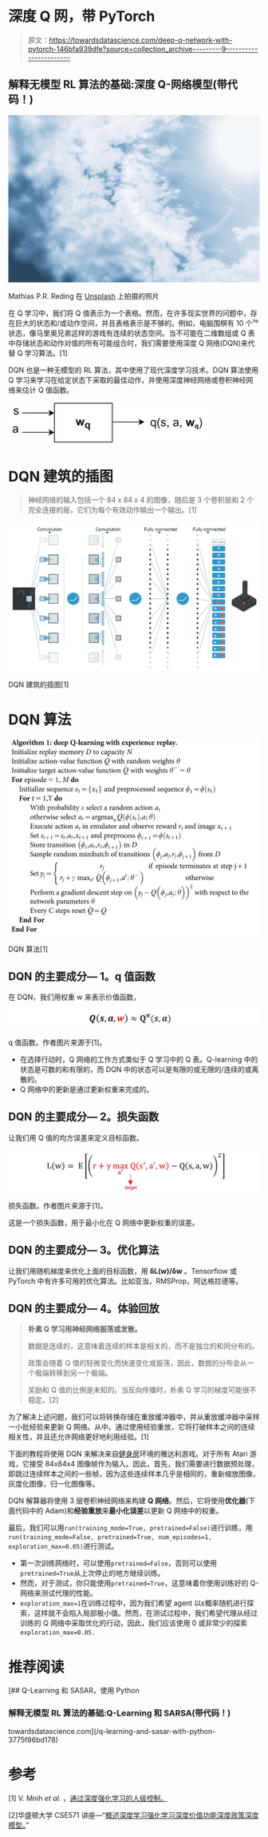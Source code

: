 # 深度 Q 网，带 PyTorch

> 原文：<https://towardsdatascience.com/deep-q-network-with-pytorch-146bfa939dfe?source=collection_archive---------9----------------------->

## 解释无模型 RL 算法的基础:深度 Q-网络模型(带代码！)

![](img/7df7fcdc97db3875767baf90b4f7bd18.png)

Mathias P.R. Reding 在 [Unsplash](https://unsplash.com/?utm_source=medium&utm_medium=referral) 上拍摄的照片

在 Q 学习中，我们将 Q 值表示为一个表格。然而，在许多现实世界的问题中，存在巨大的状态和/或动作空间，并且表格表示是不够的。例如，电脑围棋有 10 个⁷⁰状态，像马里奥兄弟这样的游戏有连续的状态空间。当不可能在二维数组或 Q 表中存储状态和动作对值的所有可能组合时，我们需要使用深度 Q 网络(DQN)来代替 Q 学习算法。[1]

DQN 也是一种无模型的 RL 算法，其中使用了现代深度学习技术。DQN 算法使用 Q 学习来学习在给定状态下采取的最佳动作，并使用深度神经网络或卷积神经网络来估计 Q 值函数。

![](img/4b1e2e924dc2ae54a53782a5207b0b98.png)

# DQN 建筑的插图

> 神经网络的输入包括一个 84 x 84 x 4 的图像，随后是 3 个卷积层和 2 个完全连接的层，它们为每个有效动作输出一个输出。[1]

![](img/f5c3906064cb068feb4a13d06eb21899.png)

DQN 建筑的插图[1]

# DQN 算法

![](img/2d2211499591f48adf1f6f22b05a0b7c.png)

DQN 算法[1]

## DQN 的主要成分— 1。q 值函数

在 DQN，我们用权重 w 来表示价值函数，

![](img/4af6de32ceb19a22b987c007b2360c4f.png)

q 值函数。作者图片来源于[1]。

*   在选择行动时，Q 网络的工作方式类似于 Q 学习中的 Q 表。Q-learning 中的状态是可数的和有限的，而 DQN 中的状态可以是有限的或无限的/连续的或离散的。
*   Q 网络中的更新是通过更新权重来完成的。

## DQN 的主要成分— 2。损失函数

让我们用 Q 值的均方误差来定义目标函数。

![](img/bca33ab6a0357334a47a619b5a77b85e.png)

损失函数。作者图片来源于[1]。

这是一个损失函数，用于最小化在 Q 网络中更新权重的误差。

## DQN 的主要成分— 3。优化算法

让我们用随机梯度来优化上面的目标函数，用 **δL(w)/δw** 。Tensorflow 或 PyTorch 中有许多可用的优化算法。比如亚当，RMSProp，阿达格拉德等。

## DQN 的主要成分— 4。体验回放

> **朴素 Q 学习用神经网络振荡或发散。**
> 
> 数据是连续的，这意味着连续的样本是相关的，而不是独立的和同分布的。
> 
> 政策会随着 Q 值的轻微变化而快速变化或振荡，因此，数据的分布会从一个极端转移到另一个极端。
> 
> 奖励和 Q 值的比例是未知的。当反向传播时，朴素 Q 学习的梯度可能很不稳定。[2]

为了解决上述问题，我们可以将转换存储在重放缓冲器中，并从重放缓冲器中采样一小批经验来更新 Q 网络。从中。通过使用经验重放，它将打破样本之间的连续相关性，并且还允许网络更好地利用经验。[1]

下面的教程将使用 DQN 来解决来自[健身房](https://gym.openai.com/)环境的雅达利游戏。对于所有 Atari 游戏，它接受 84x84x4 图像帧作为输入。因此，首先，我们需要进行数据预处理，即跳过连续样本之间的一些帧，因为这些连续样本几乎是相同的，重新缩放图像，灰度化图像，归一化图像等。

DQN 解算器将使用 3 层卷积神经网络来构建 **Q 网络**。然后，它将使用**优化器**(下面代码中的 Adam)和**经验重放**来**最小化误差**以更新 Q 网络中的权重。

最后，我们可以用`run(training_mode=True, pretrained=False)`进行训练，用`run(training_mode=False, pretrained=True, num_episodes=1, exploration_max=0.05)`进行测试。

*   第一次训练网络时，可以使用`pretrained=False`，否则可以使用`pretrained=True`从上次停止的地方继续训练。
*   然而，对于测试，你只能使用`pretrained=True`，这意味着你使用训练好的 Q-网络来测试代理的性能。
*   `exploration_max=1`在训练过程中，因为我们希望 agent 以ε概率随机进行探索，这样就不会陷入局部极小值。然而，在测试过程中，我们希望代理从经过训练的 Q 网络中采取优化的行动，因此，我们应该使用 0 或非常少的探索`exploration_max=0.05.`

# 推荐阅读

[](/q-learning-and-sasar-with-python-3775f86bd178) [## Q-Learning 和 SASAR，使用 Python

### 解释无模型 RL 算法的基础:Q-Learning 和 SARSA(带代码！)

towardsdatascience.com](/q-learning-and-sasar-with-python-3775f86bd178) 

# 参考

[1] V. Mnih *et al.* ，[通过深度强化学习的人级控制。](https://web.stanford.edu/class/psych209/Readings/MnihEtAlHassibis15NatureControlDeepRL.pdf)

[2]华盛顿大学 CSE571 讲座—“[概述深度学习强化学习深度价值功能深度政策深度模型。](https://courses.cs.washington.edu/courses/cse571/16au/slides/20-rl-silver.pdf)”